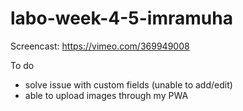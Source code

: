 # labo-week-4-5-imramuha
Screencast: https://vimeo.com/369949008

To do
- solve issue with custom fields (unable to add/edit)
- able to upload images through my PWA
